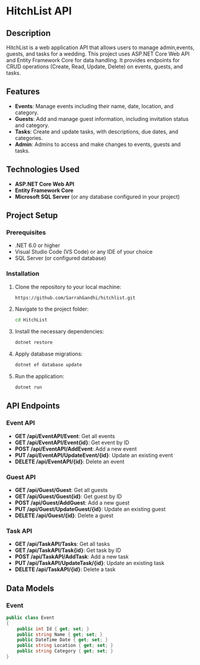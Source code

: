 # HitchList API

## Description

HitchList is a web application API that allows users to manage admin,events, guests, and tasks for a wedding. This project uses ASP.NET Core Web API and Entity Framework Core for data handling. It provides endpoints for CRUD operations (Create, Read, Update, Delete) on events, guests, and tasks.

## Features

- **Events**: Manage events including their name, date, location, and category.
- **Guests**: Add and manage guest information, including invitation status and category.
- **Tasks**: Create and update tasks, with descriptions, due dates, and categories.
- **Admin**: Admins to access and make changes to events, guests and tasks.

## Technologies Used

- **ASP.NET Core Web API**
- **Entity Framework Core**
- **Microsoft SQL Server** (or any database configured in your project)

## Project Setup

### Prerequisites

- .NET 6.0 or higher
- Visual Studio Code (VS Code) or any IDE of your choice
- SQL Server (or configured database)

### Installation

1. Clone the repository to your local machine:

    ```bash
    https://github.com/SarrahGandhi/hitchlist.git
    ```

2. Navigate to the project folder:

    ```bash
    cd HitchList
    ```

3. Install the necessary dependencies:

    ```bash
    dotnet restore
    ```

4. Apply database migrations:

    ```bash
    dotnet ef database update
    ```

5. Run the application:

    ```bash
    dotnet run
    ```



## API Endpoints

### Event API

- **GET /api/EventAPI/Event**: Get all events
- **GET /api/EventAPI/Event{id}**: Get event by ID
- **POST /api/EventAPI/AddEvent**: Add a new event
- **PUT /api/EventAPI/UpdateEvent/{id}**: Update an existing event
- **DELETE /api/EventAPI/{id}**: Delete an event

### Guest API

- **GET /api/Guest/Guest**: Get all guests
- **GET /api/Guest/Guest{id}**: Get guest by ID
- **POST /api/Guest/AddGuest**: Add a new guest
- **PUT /api/Guest/UpdateGuest/{id}**: Update an existing guest
- **DELETE /api/Guest/{id}**: Delete a guest

### Task API

- **GET /api/TaskAPI/Tasks**: Get all tasks
- **GET /api/TaskAPI/Task{id}**: Get task by ID
- **POST /api/TaskAPI/AddTask**: Add a new task
- **PUT /api/TaskAPI/UpdateTask/{id}**: Update an existing task
- **DELETE /api/TaskAPI/{id}**: Delete a task

## Data Models

### Event

```csharp
public class Event
{
    public int Id { get; set; }
    public string Name { get; set; }
    public DateTime Date { get; set; }
    public string Location { get; set; }
    public string Category { get; set; }
}
